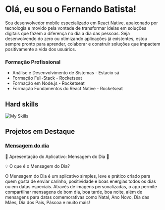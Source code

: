 # Olá, eu sou o Fernando Batista!
Sou desenvolvedor mobile especializado em React Native, apaixonado por tecnologia e movido pela vontade de transformar ideias em soluções digitais que fazem a diferença no dia a dia das pessoas.
Seja desenvolvendo do zero ou otimizando aplicações já existentes, estou sempre pronto para aprender, colaborar e construir soluções que impactem positivamente a vida dos usuários.

### Formação Profissional
- Análise e Desenvolvimento de Sistemas - Estacio sá
- Formação Full-Stack - Rocketseat
- Formação em Node.js - Rocketseat
- Formação Fundamentos do React Native - Rocketseat

## Hard skills
![My Skills](https://skillicons.dev/icons?i=html,css,js,ts,react,figma,nodejs,express,mongodb,gi)

## Projetos em Destaque
### <a href="https://play.google.com/store/apps/details?id=com.fernando.bs14.mensagemdodia&pcampaignid=web_share" target="_blank">Mensagem do dia</a> 

🎉 Apresentação do Aplicativo: Mensagem do Dia 📱


💡 O que é o Mensagem do Dia?


O Mensagem do Dia é um aplicativo simples, leve e prático criado para quem gosta de enviar carinho, positividade e boas energias todos os dias ou em datas especiais. Através de imagens personalizadas, o app permite compartilhar mensagens de bom dia, boa tarde, boa noite, além de mensagens para datas comemorativas como Natal, Ano Novo, Dia das Mães, Dia dos Pais, Páscoa e muito mais!


  
